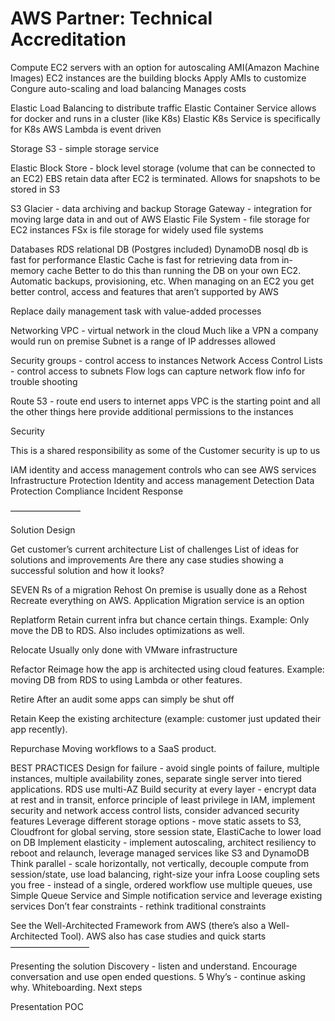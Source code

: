 # AWS Partner: Technical Accreditation

Compute
EC2 servers with an option for autoscaling
AMI(Amazon Machine Images)
EC2 instances are the building blocks
Apply AMIs to customize
Congure auto-scaling and load balancing
Manages costs

Elastic Load Balancing to distribute traffic
Elastic Container Service allows for docker and runs in a cluster (like K8s)
Elastic K8s Service is specifically for K8s
AWS Lambda is event driven


Storage
S3 - simple storage service

Elastic Block Store - block level storage (volume that can be connected to an EC2) EBS retain data after EC2 is terminated. Allows for snapshots to be stored in S3

S3 Glacier - data archiving and backup
Storage Gateway - integration for moving large data in and out of AWS
Elastic File System - file storage for EC2 instances
FSx is file storage for widely used file systems

Databases
RDS relational DB (Postgres included)
DynamoDB nosql db is fast for performance
Elastic Cache is fast for retrieving data from in-memory cache
Better to do this than running the DB on your own EC2. Automatic backups, provisioning, etc. 
When managing on an EC2 you get better control, access and features that aren’t supported by AWS

Replace daily management task with value-added processes

Networking
VPC - virtual network in the cloud
Much like a VPN a company would run on premise
Subnet is a range of IP addresses allowed

Security groups - control access to instances
Network Access Control Lists - control access to subnets
Flow logs can capture network flow info for trouble shooting

Route 53 - route end users to internet apps
VPC is the starting point and all the other things here provide additional permissions to the instances

Security

This is a shared responsibility as some of the Customer security is up to us

IAM identity and access management controls who can see AWS services
Infrastructure Protection
Identity and access management
Detection
Data Protection
Compliance
Incident Response

————————

Solution Design

Get customer’s current architecture
List of challenges
List of ideas for solutions and improvements
Are there any case studies showing a successful solution and how it looks?

SEVEN Rs of a migration
Rehost
On premise is usually done as a Rehost
Recreate everything on AWS. Application Migration service is an option

Replatform
Retain current infra but chance certain things. Example: Only move the DB to RDS. Also includes optimizations as well. 

Relocate
Usually only done with VMware infrastructure

Refactor
Reimage how the app is architected using cloud features. Example: moving DB from RDS to using Lambda or other features. 

Retire
After an audit some apps can simply be shut off

Retain
Keep the existing architecture (example: customer just updated their app recently). 

Repurchase
Moving workflows to a SaaS product. 

BEST PRACTICES
Design for failure - avoid single points of failure, multiple instances, multiple availability zones, separate single server into tiered applications. RDS use multi-AZ
Build security at every layer - encrypt data at rest and in transit, enforce principle of least privilege in IAM, implement security and network access control lists, consider advanced security features
Leverage different storage options - move static assets to S3, Cloudfront for global serving, store session state, ElastiCache to lower load on DB
Implement elasticity -  implement autoscaling, architect resiliency to reboot and relaunch, leverage managed services like S3 and DynamoDB
Think parallel - scale horizontally, not vertically, decouple compute from session/state, use load balancing, right-size your infra
Loose coupling sets you free - instead of a single, ordered workflow use multiple queues, use Simple Queue Service and Simple notification service and leverage existing services
Don’t fear constraints - rethink traditional constraints

See the Well-Architected Framework from AWS (there’s also a Well-Architected Tool). AWS also has case studies and quick starts
—————————

Presenting the solution
Discovery - listen and understand. Encourage conversation and use open ended questions. 5 Why’s - continue asking why. Whiteboarding. Next steps

Presentation
POC
